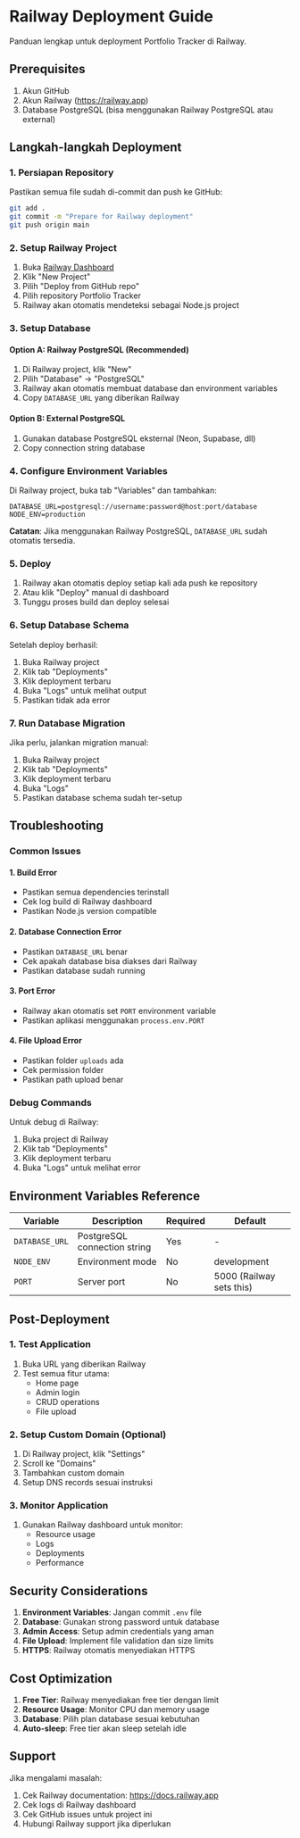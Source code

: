 # Railway Deployment Guide

Panduan lengkap untuk deployment Portfolio Tracker di Railway.

## Prerequisites

1. Akun GitHub
2. Akun Railway (https://railway.app)
3. Database PostgreSQL (bisa menggunakan Railway PostgreSQL atau external)

## Langkah-langkah Deployment

### 1. Persiapan Repository

Pastikan semua file sudah di-commit dan push ke GitHub:

```bash
git add .
git commit -m "Prepare for Railway deployment"
git push origin main
```

### 2. Setup Railway Project

1. Buka [Railway Dashboard](https://railway.app/dashboard)
2. Klik "New Project"
3. Pilih "Deploy from GitHub repo"
4. Pilih repository Portfolio Tracker
5. Railway akan otomatis mendeteksi sebagai Node.js project

### 3. Setup Database

#### Option A: Railway PostgreSQL (Recommended)

1. Di Railway project, klik "New"
2. Pilih "Database" → "PostgreSQL"
3. Railway akan otomatis membuat database dan environment variables
4. Copy `DATABASE_URL` yang diberikan Railway

#### Option B: External PostgreSQL

1. Gunakan database PostgreSQL eksternal (Neon, Supabase, dll)
2. Copy connection string database

### 4. Configure Environment Variables

Di Railway project, buka tab "Variables" dan tambahkan:

```env
DATABASE_URL=postgresql://username:password@host:port/database
NODE_ENV=production
```

**Catatan**: Jika menggunakan Railway PostgreSQL, `DATABASE_URL` sudah otomatis tersedia.

### 5. Deploy

1. Railway akan otomatis deploy setiap kali ada push ke repository
2. Atau klik "Deploy" manual di dashboard
3. Tunggu proses build dan deploy selesai

### 6. Setup Database Schema

Setelah deploy berhasil:

1. Buka Railway project
2. Klik tab "Deployments"
3. Klik deployment terbaru
4. Buka "Logs" untuk melihat output
5. Pastikan tidak ada error

### 7. Run Database Migration

Jika perlu, jalankan migration manual:

1. Buka Railway project
2. Klik tab "Deployments"
3. Klik deployment terbaru
4. Buka "Logs"
5. Pastikan database schema sudah ter-setup

## Troubleshooting

### Common Issues

#### 1. Build Error
- Pastikan semua dependencies terinstall
- Cek log build di Railway dashboard
- Pastikan Node.js version compatible

#### 2. Database Connection Error
- Pastikan `DATABASE_URL` benar
- Cek apakah database bisa diakses dari Railway
- Pastikan database sudah running

#### 3. Port Error
- Railway akan otomatis set `PORT` environment variable
- Pastikan aplikasi menggunakan `process.env.PORT`

#### 4. File Upload Error
- Pastikan folder `uploads` ada
- Cek permission folder
- Pastikan path upload benar

### Debug Commands

Untuk debug di Railway:

1. Buka project di Railway
2. Klik tab "Deployments"
3. Klik deployment terbaru
4. Buka "Logs" untuk melihat error

## Environment Variables Reference

| Variable | Description | Required | Default |
|----------|-------------|----------|---------|
| `DATABASE_URL` | PostgreSQL connection string | Yes | - |
| `NODE_ENV` | Environment mode | No | development |
| `PORT` | Server port | No | 5000 (Railway sets this) |

## Post-Deployment

### 1. Test Application

1. Buka URL yang diberikan Railway
2. Test semua fitur utama:
   - Home page
   - Admin login
   - CRUD operations
   - File upload

### 2. Setup Custom Domain (Optional)

1. Di Railway project, klik "Settings"
2. Scroll ke "Domains"
3. Tambahkan custom domain
4. Setup DNS records sesuai instruksi

### 3. Monitor Application

1. Gunakan Railway dashboard untuk monitor:
   - Resource usage
   - Logs
   - Deployments
   - Performance

## Security Considerations

1. **Environment Variables**: Jangan commit `.env` file
2. **Database**: Gunakan strong password untuk database
3. **Admin Access**: Setup admin credentials yang aman
4. **File Upload**: Implement file validation dan size limits
5. **HTTPS**: Railway otomatis menyediakan HTTPS

## Cost Optimization

1. **Free Tier**: Railway menyediakan free tier dengan limit
2. **Resource Usage**: Monitor CPU dan memory usage
3. **Database**: Pilih plan database sesuai kebutuhan
4. **Auto-sleep**: Free tier akan sleep setelah idle

## Support

Jika mengalami masalah:

1. Cek Railway documentation: https://docs.railway.app
2. Cek logs di Railway dashboard
3. Cek GitHub issues untuk project ini
4. Hubungi Railway support jika diperlukan 